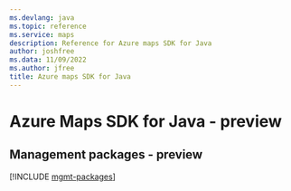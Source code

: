 ```yaml
---
ms.devlang: java
ms.topic: reference
ms.service: maps
description: Reference for Azure maps SDK for Java
author: joshfree
ms.data: 11/09/2022
ms.author: jfree
title: Azure maps SDK for Java
---
```

# Azure Maps SDK for Java - preview

## Management packages - preview
[!INCLUDE [mgmt-packages](maps-mgmt-index.md)]